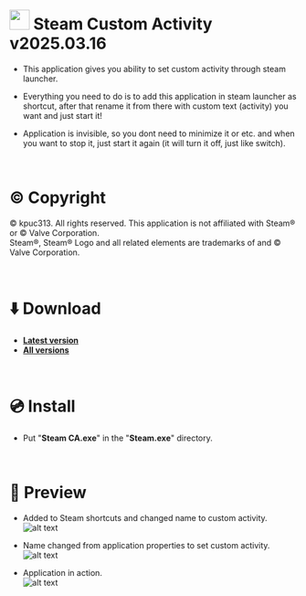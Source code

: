 # <img src="https://raw.githubusercontent.com/kpuc313/Steam-Custom-Activity/master/icon.ico" width="35px" height="35px"> Steam Custom Activity v2025.03.16

* This application gives you ability to set custom activity through steam launcher.

* Everything you need to do is to add this application in steam launcher as shortcut, after that rename it from there with custom text (activity) you want and just start it!

* Application is invisible, so you dont need to minimize it or etc. and when you want to stop it, just start it again (it will turn it off, just like switch).

<br />

# :copyright: Copyright
© kpuc313. All rights reserved. This application is not affiliated with Steam® or © Valve Corporation.<br />
Steam®, Steam® Logo and all related elements are trademarks of and © Valve Corporation.

<br />

# :arrow_down: Download
* <b>[Latest version](https://github.com/kpuc313/Steam-Custom-Activity/releases/tag/v2025.03.16 "Latest version")</b>
* <b>[All versions](https://github.com/kpuc313/Steam-Custom-Activity/releases/ "All versions")</b>

<br />

# :cd: Install

* Put "<b>Steam CA.exe</b>" in the "<b>Steam.exe</b>" directory.

<br />

# :milky_way: Preview
* Added to Steam shortcuts and changed name to custom activity.<br />
![alt text](https://raw.githubusercontent.com/kpuc313/Steam-Custom-Activity/master/preview/preview_01.jpg)

* Name changed from application properties to set custom activity.<br />
![alt text](https://raw.githubusercontent.com/kpuc313/Steam-Custom-Activity/master/preview/preview_02.jpg)

* Application in action.<br />
![alt text](https://raw.githubusercontent.com/kpuc313/Steam-Custom-Activity/master/preview/preview_03.jpg)
